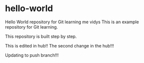 # hello-world
Hello World repository for Git learning me vidys
This is an example repository for Git learning.

This repository is built step by step.

This is edited in hub!!
The second change in the hub!!!

Updating to push branch!!!